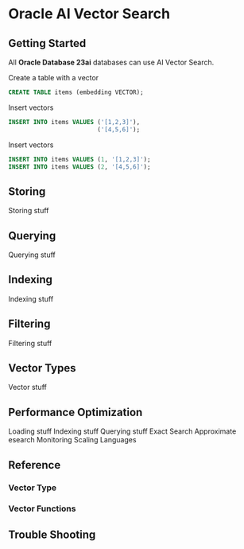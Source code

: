 # Oracle AI Vector Search

## Getting Started
All **Oracle Database 23ai** databases can use AI Vector Search.

Create a table with a vector  
```SQL
CREATE TABLE items (embedding VECTOR);
```

Insert vectors

```SQL
INSERT INTO items VALUES ('[1,2,3]'),
                         ('[4,5,6]');
```

Insert vectors

```SQL
INSERT INTO items VALUES (1, '[1,2,3]');
INSERT INTO items VALUES (2, '[4,5,6]');
```

    

## Storing
Storing stuff

## Querying
Querying stuff

## Indexing
Indexing stuff

## Filtering
Filtering stuff

## Vector Types
Vector stuff

## Performance Optimization
Loading stuff
Indexing stuff
Querying stuff
Exact Search
Approximate esearch
Monitoring
Scaling
Languages

## Reference
### Vector Type
### Vector Functions
### 

## Trouble Shooting


